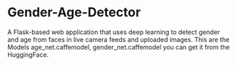 # Gender-Age-Detector
A Flask-based web application that uses deep learning to detect gender and age from faces in live camera feeds and uploaded images. 
This are the Models age_net.caffemodel, gender_net.caffemodel you can get it from the HuggingFace.
